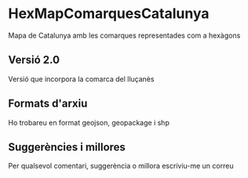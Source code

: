 # HexMapComarquesCatalunya
Mapa de Catalunya amb les comarques representades com a hexàgons

## Versió 2.0
Versió que incorpora la comarca del lluçanès

## Formats d'arxiu
Ho trobareu en format geojson, geopackage i shp

## Suggerències i millores
Per qualsevol comentari, suggerència o millora escriviu-me un correu